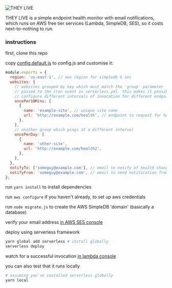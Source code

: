 ![THEY LIVE](https://i.imgur.com/xjcXdWS.jpg)

THEY LIVE is a simple endpoint health monitor with email notifications, which
runs on AWS free tier services (Lambda, SimpleDB, SES), so it costs next-to-nothing to run.

### instructions

first, clone this repo

copy [config.default.js](config.default.js) to config.js and customise it:

```js
module.exports = {
  region: 'us-east-1', // aws region for simpledb & ses
  websites: {
    // websites grouped by key which must match the 'group' parameter
    // passed to the cron event in serverless.yml. this makes it possible to
    // configure different intervals of invocation for different endpoints
    oncePer10Mins: [
      {
        name: 'example-site', // unique site name
        url: 'http://example.com/health', // endpoint to request for healthcheck
      },
    ],
    // another group which pings at a different interval
    oncePerDay: [
      {
        name: 'other-site',
        url: 'http://example.com/health2',
      },
    ],
  },
  notifyTo: ['someguy@example.com'], // email to notify of health changes
  notifyFrom: 'someguy@example.com', // email to send notification from
};
```

run `yarn install` to install dependencies

run `aws configure` if you haven't already, to set up aws credentials

run `node migrate.js` to create the AWS SimpleDB 'domain' (basically a database)

verify your email address [in AWS SES console](https://console.aws.amazon.com/ses/home?region=us-east-1#verified-senders-email:)

deploy using serverless framework

```bash
yarn global add serverless # install globally
serverless deploy
```

watch for a successful invocation [in lambda console](https://console.aws.amazon.com/lambda/home?region=us-east-1#/functions/theylive-dev-cron?tab=monitoring)

you can also test that it runs locally


```bash
# assuming you've installed serverless globally
yarn local
```
